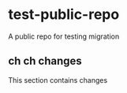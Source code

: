 # test-public-repo
A public repo for testing migration

## ch ch changes
This section contains changes
